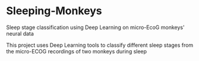 # Sleeping-Monkeys

Sleep stage classification using Deep Learning on micro-EcoG monkeys' neural data 

This project uses Deep Learning tools to classify different sleep stages from the micro-ECOG recordings of two monkeys during sleep
